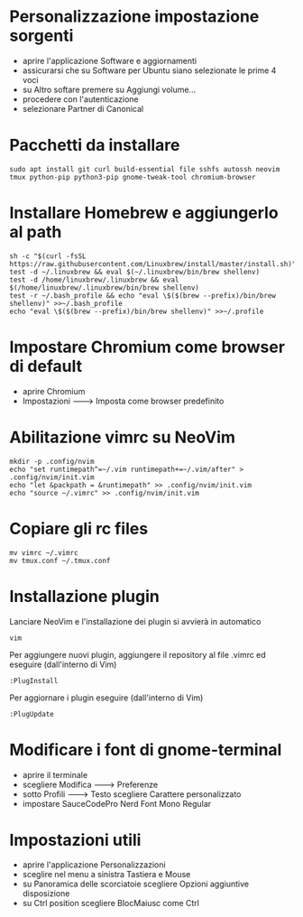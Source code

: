 # Personalizzazione impostazione sorgenti
- aprire l'applicazione Software e aggiornamenti
- assicurarsi che su Software per Ubuntu siano selezionate le prime 4 voci
- su Altro softare premere su Aggiungi volume...
- procedere con l'autenticazione
- selezionare Partner di Canonical


# Pacchetti da installare
```
sudo apt install git curl build-essential file sshfs autossh neovim tmux python-pip python3-pip gnome-tweak-tool chromium-browser
```

# Installare Homebrew e aggiungerlo al path
```
sh -c "$(curl -fsSL https://raw.githubusercontent.com/Linuxbrew/install/master/install.sh)"
test -d ~/.linuxbrew && eval $(~/.linuxbrew/bin/brew shellenv)
test -d /home/linuxbrew/.linuxbrew && eval $(/home/linuxbrew/.linuxbrew/bin/brew shellenv)
test -r ~/.bash_profile && echo "eval \$($(brew --prefix)/bin/brew shellenv)" >>~/.bash_profile
echo "eval \$($(brew --prefix)/bin/brew shellenv)" >>~/.profile
```


# Impostare Chromium come browser di default
- aprire Chromium
- Impostazioni ---> Imposta come browser predefinito


# Abilitazione vimrc su NeoVim
```
mkdir -p .config/nvim
echo "set runtimepath^=~/.vim runtimepath+=~/.vim/after" > .config/nvim/init.vim
echo "let &packpath = &runtimepath" >> .config/nvim/init.vim
echo "source ~/.vimrc" >> .config/nvim/init.vim
```


# Copiare gli rc files
```
mv vimrc ~/.vimrc
mv tmux.conf ~/.tmux.conf
```


# Installazione plugin
Lanciare NeoVim e l'installazione dei plugin si avvierà in automatico
```
vim
```
Per aggiungere nuovi plugin, aggiungere il repository al file .vimrc ed eseguire (dall'interno di Vim)
```
:PlugInstall
```
Per aggiornare i plugin eseguire (dall'interno di Vim)
```
:PlugUpdate
```


# Modificare i font di gnome-terminal
- aprire il terminale
- scegliere Modifica ---> Preferenze
- sotto Profili ---> Testo scegliere Carattere personalizzato
- impostare SauceCodePro Nerd Font Mono Regular


# Impostazioni utili
- aprire l'applicazione Personalizzazioni
- sceglire nel menu a sinistra Tastiera e Mouse
- su Panoramica delle scorciatoie scegliere Opzioni aggiuntive disposizione
- su Ctrl position scegliere BlocMaiusc come Ctrl
